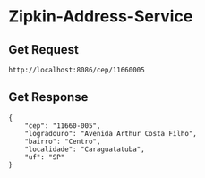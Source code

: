 # Zipkin-Address-Service

## Get Request

```
http://localhost:8086/cep/11660005
```

## Get Response

````
{
    "cep": "11660-005",
    "logradouro": "Avenida Arthur Costa Filho",
    "bairro": "Centro",
    "localidade": "Caraguatatuba",
    "uf": "SP"
}
